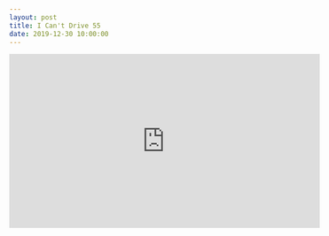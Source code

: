 ```yaml
---
layout: post
title: I Can't Drive 55
date: 2019-12-30 10:00:00
---
```


<script src="https://gist.github.com/sialm/54b4b37692ff8c4548723700f052619a/2e7477e900c7d57b46f07faeb7fc3944666382c4.js"></script>
<iframe width="560" height="315" src="https://www.youtube.com/embed/RvV3nn_de2k" frameborder="0" allow="accelerometer; autoplay; encrypted-media; gyroscope; picture-in-picture" allowfullscreen></iframe>
